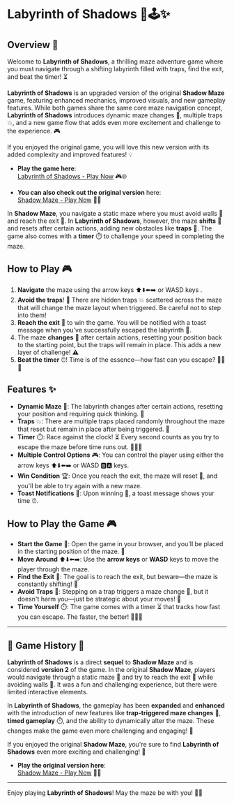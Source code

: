 # Labyrinth of Shadows 🏰🕹️✨

## Overview 🌟

Welcome to **Labyrinth of Shadows**, a thrilling maze adventure game where you must navigate through a shifting labyrinth filled with traps, find the exit, and beat the timer! ⏳

**Labyrinth of Shadows** is an upgraded version of the original **Shadow Maze** game, featuring enhanced mechanics, improved visuals, and new gameplay features. While both games share the same core maze navigation concept, **Labyrinth of Shadows** introduces dynamic maze changes 🔄, multiple traps 💥, and a new game flow that adds even more excitement and challenge to the experience. 🎮

If you enjoyed the original game, you will love this new version with its added complexity and improved features! 💡

- **Play the game here**:  
  [Labyrinth of Shadows - Play Now](https://tempestaethel.github.io/Labyrinth-of-Shadows/) 🎮🌐

- **You can also check out the original version** here:  
  [Shadow Maze - Play Now](https://tempestaethel.github.io/Shadow-Maze/) 🏰💫

In **Shadow Maze**, you navigate a static maze where you must avoid walls 🚧 and reach the exit 🚪. In **Labyrinth of Shadows**, however, the maze **shifts** 🔄 and resets after certain actions, adding new obstacles like **traps** 🛑. The game also comes with a **timer** ⏱️ to challenge your speed in completing the maze.

## How to Play 🎮

1. **Navigate** the maze using the arrow keys ⬆️⬇️⬅️➡️ or WASD keys .
2. **Avoid the traps**! 🛑 There are hidden traps 💥 scattered across the maze that will change the maze layout when triggered. Be careful not to step into them!
3. **Reach the exit** 🚪 to win the game. You will be notified with a toast message when you've successfully escaped the labyrinth 🎉.
4. The maze **changes** 🔄 after certain actions, resetting your position back to the starting point, but the traps will remain in place. This adds a new layer of challenge! ⚠️
5. **Beat the timer** ⏰! Time is of the essence—how fast can you escape? 🏃‍♂️💨

## Features ✨

- **Dynamic Maze** 🔄: The labyrinth changes after certain actions, resetting your position and requiring quick thinking. 🧠
- **Traps** 💥: There are multiple traps placed randomly throughout the maze that reset but remain in place after being triggered. 🛑
- **Timer** ⏱️: Race against the clock! ⏳ Every second counts as you try to escape the maze before time runs out. 🏃‍♂️💨
- **Multiple Control Options** 🎮: You can control the player using either the arrow keys ⬆️⬇️⬅️➡️ or WASD 🅱🅰 keys.
- **Win Condition** 🏆: Once you reach the exit, the maze will reset 🔄, and you'll be able to try again with a new maze.
- **Toast Notifications** 🍞: Upon winning 🏅, a toast message shows your time ⏰. 

## How to Play the Game 🎮

- **Start the Game** 🏁: Open the game in your browser, and you'll be placed in the starting position of the maze. 🔑
- **Move Around** ⬆️⬇️⬅️➡️: Use the **arrow keys** or **WASD** keys to move the player through the maze.
- **Find the Exit** 🚪: The goal is to reach the exit, but beware—the maze is constantly shifting! 🔄
- **Avoid Traps** 🛑: Stepping on a trap triggers a maze change 🔄, but it doesn't harm you—just be strategic about your moves! 🧠
- **Time Yourself** ⏱️: The game comes with a timer ⏳ that tracks how fast you can escape. The faster, the better! 🏃‍♂️💨

---

## 📝 Game History 📜

**Labyrinth of Shadows** is a direct **sequel** to **Shadow Maze** and is considered **version 2** of the game. In the original **Shadow Maze**, players would navigate through a static maze 🏰 and try to reach the exit 🚪 while avoiding walls 🚧. It was a fun and challenging experience, but there were limited interactive elements.

In **Labyrinth of Shadows**, the gameplay has been **expanded** and **enhanced** with the introduction of new features like **trap-triggered maze changes** 🔄, **timed gameplay** ⏱️, and the ability to dynamically alter the maze. These changes make the game even more challenging and engaging! 💪 

If you enjoyed the original **Shadow Maze**, you're sure to find **Labyrinth of Shadows** even more exciting and challenging! 🎉

- **Play the original version here**:  
  [Shadow Maze - Play Now](https://tempestaethel.github.io/Shadow-Maze/) 🏰💫

---

Enjoy playing **Labyrinth of Shadows**! May the maze be with you! 🏰✨
